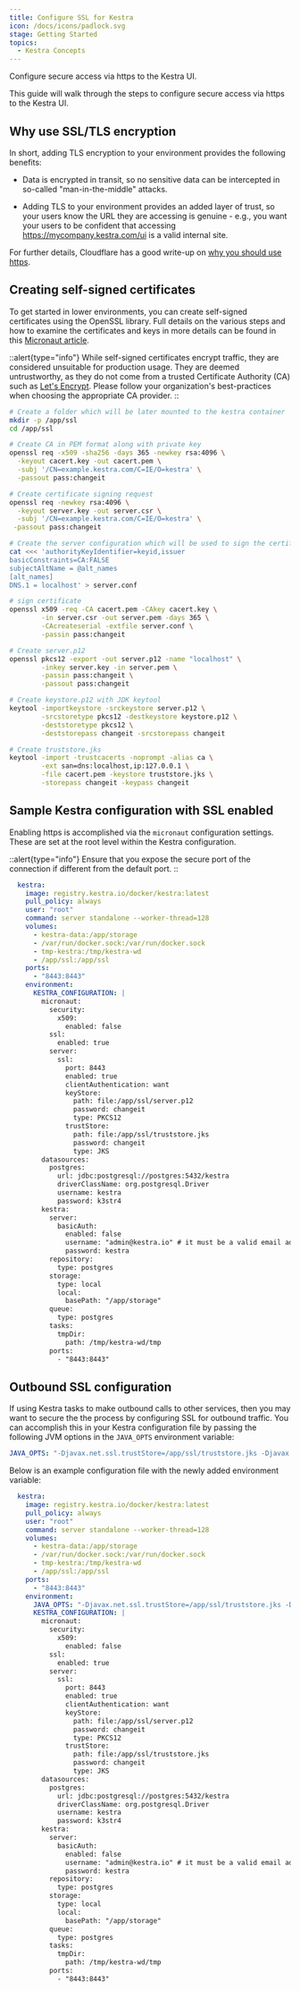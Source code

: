 ```yaml
---
title: Configure SSL for Kestra
icon: /docs/icons/padlock.svg
stage: Getting Started
topics:
  - Kestra Concepts
---
```


Configure secure access via https to the Kestra UI.

This guide will walk through the steps to configure secure access via https to the Kestra UI. 

## Why use SSL/TLS encryption

In short, adding TLS encryption to your environment provides the following benefits:

- Data is encrypted in transit, so no sensitive data can be intercepted in so-called "man-in-the-middle" attacks. 

- Adding TLS to your environment provides an added layer of trust, so  your users know the URL they are accessing is genuine - e.g., you want your users to be confident that accessing https://mycompany.kestra.com/ui is a valid internal site. 

For further details, Cloudflare has a good write-up on [why you should use https](https://www.cloudflare.com/en-gb/learning/ssl/why-use-https/).

## Creating self-signed certificates 

To get started in lower environments, you can create self-signed certificates using the OpenSSL library. Full details on the various steps and how to examine the certificates and keys in more details can be found in this [Micronaut article](https://guides.micronaut.io/latest/micronaut-security-x509-maven-groovy.html). 

::alert{type="info"}
While self-signed certificates encrypt traffic, they are considered unsuitable for production usage. They are deemed untrustworthy, as they do not come from a trusted Certificate Authority (CA) such as [Let's Encrypt](https://letsencrypt.org/). Please follow your organization's best-practices when choosing the appropriate CA provider.
::

```bash
# Create a folder which will be later mounted to the kestra container
mkdir -p /app/ssl
cd /app/ssl 
```

```bash
# Create CA in PEM format along with private key
openssl req -x509 -sha256 -days 365 -newkey rsa:4096 \
  -keyout cacert.key -out cacert.pem \
  -subj '/CN=example.kestra.com/C=IE/O=kestra' \
  -passout pass:changeit

# Create certificate signing request
openssl req -newkey rsa:4096 \
  -keyout server.key -out server.csr \
  -subj '/CN=example.kestra.com/C=IE/O=kestra' \
 -passout pass:changeit

# Create the server configuration which will be used to sign the certificate
cat <<< 'authorityKeyIdentifier=keyid,issuer
basicConstraints=CA:FALSE
subjectAltName = @alt_names
[alt_names]
DNS.1 = localhost' > server.conf

# sign certificate
openssl x509 -req -CA cacert.pem -CAkey cacert.key \
        -in server.csr -out server.pem -days 365 \
        -CAcreateserial -extfile server.conf \
        -passin pass:changeit

# Create server.p12
openssl pkcs12 -export -out server.p12 -name "localhost" \
        -inkey server.key -in server.pem \
        -passin pass:changeit \
        -passout pass:changeit

# Create keystore.p12 with JDK keytool
keytool -importkeystore -srckeystore server.p12 \
        -srcstoretype pkcs12 -destkeystore keystore.p12 \
        -deststoretype pkcs12 \
        -deststorepass changeit -srcstorepass changeit

# Create truststore.jks 
keytool -import -trustcacerts -noprompt -alias ca \
        -ext san=dns:localhost,ip:127.0.0.1 \
        -file cacert.pem -keystore truststore.jks \
        -storepass changeit -keypass changeit
```

## Sample Kestra configuration with SSL enabled

Enabling https is accomplished via the `micronaut` configuration settings. These are set at the root level within the Kestra configuration. 

::alert{type="info"}
Ensure that you expose the secure port of the connection if different from the default port. 
::

```yaml
  kestra:
    image: registry.kestra.io/docker/kestra:latest
    pull_policy: always
    user: "root"
    command: server standalone --worker-thread=128
    volumes:
      - kestra-data:/app/storage
      - /var/run/docker.sock:/var/run/docker.sock
      - tmp-kestra:/tmp/kestra-wd
      - /app/ssl:/app/ssl
    ports:
      - "8443:8443"
    environment:
      KESTRA_CONFIGURATION: |
        micronaut:
          security:
            x509:
              enabled: false
          ssl:
            enabled: true
          server:
            ssl:
              port: 8443
              enabled: true
              clientAuthentication: want
              keyStore:
                path: file:/app/ssl/server.p12
                password: changeit
                type: PKCS12
              trustStore:
                path: file:/app/ssl/truststore.jks
                password: changeit
                type: JKS      
        datasources:
          postgres:
            url: jdbc:postgresql://postgres:5432/kestra
            driverClassName: org.postgresql.Driver
            username: kestra
            password: k3str4
        kestra:
          server:
            basicAuth:
              enabled: false
              username: "admin@kestra.io" # it must be a valid email address
              password: kestra
          repository:
            type: postgres
          storage:
            type: local
            local:
              basePath: "/app/storage"
          queue:
            type: postgres
          tasks:
            tmpDir:
              path: /tmp/kestra-wd/tmp
          ports:
            - "8443:8443"
```

## Outbound SSL configuration

If using Kestra tasks to make outbound calls to other services, then you may want to secure the the process by configuring SSL for outbound traffic. You can accomplish this in your Kestra configuration file by passing the following JVM options in the `JAVA_OPTS` environment variable:

```yaml
JAVA_OPTS: "-Djavax.net.ssl.trustStore=/app/ssl/truststore.jks -Djavax.net.ssl.trustStorePassword=changeit"
```

Below is an example configuration file with the newly added environment variable:

```yaml
  kestra:
    image: registry.kestra.io/docker/kestra:latest
    pull_policy: always
    user: "root"
    command: server standalone --worker-thread=128
    volumes:
      - kestra-data:/app/storage
      - /var/run/docker.sock:/var/run/docker.sock
      - tmp-kestra:/tmp/kestra-wd
      - /app/ssl:/app/ssl
    ports:
      - "8443:8443"
    environment:
      JAVA_OPTS: "-Djavax.net.ssl.trustStore=/app/ssl/truststore.jks -Djavax.net.ssl.trustStorePassword=changeit" # Add in the JVM options as an environment variable
      KESTRA_CONFIGURATION: |
        micronaut:
          security:
            x509:
              enabled: false
          ssl:
            enabled: true
          server:
            ssl:
              port: 8443
              enabled: true
              clientAuthentication: want
              keyStore:
                path: file:/app/ssl/server.p12
                password: changeit
                type: PKCS12
              trustStore:
                path: file:/app/ssl/truststore.jks
                password: changeit
                type: JKS      
        datasources:
          postgres:
            url: jdbc:postgresql://postgres:5432/kestra
            driverClassName: org.postgresql.Driver
            username: kestra
            password: k3str4
        kestra:
          server:
            basicAuth:
              enabled: false
              username: "admin@kestra.io" # it must be a valid email address
              password: kestra
          repository:
            type: postgres
          storage:
            type: local
            local:
              basePath: "/app/storage"
          queue:
            type: postgres
          tasks:
            tmpDir:
              path: /tmp/kestra-wd/tmp
          ports:
            - "8443:8443"
```
